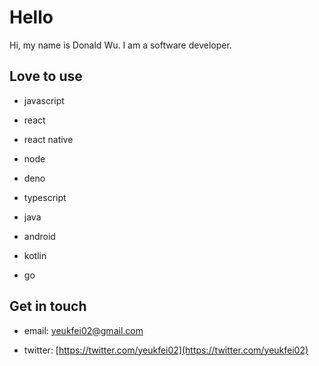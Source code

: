 # Hello

Hi, my name is Donald Wu. I am a software developer.

## Love to use

- javascript

- react

- react native

- node

- deno

- typescript

- java

- android

- kotlin

- go

## Get in touch

- email: [yeukfei02@gmail.com](yeukfei02@gmail.com)

- twitter: [https://twitter.com/yeukfei02](https://twitter.com/yeukfei02)